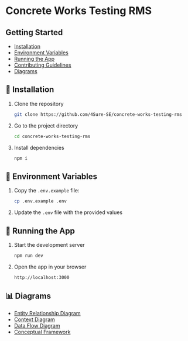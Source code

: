 # Concrete Works Testing RMS

## Getting Started

- [Installation](#-installation)
- [Environment Variables](#-environment-variables)
- [Running the App](#-running-the-app)
- [Contributing Guidelines](.github/CONTRIBUTING.md)
- [Diagrams](#-diagrams)

## 🔧 Installation

1. Clone the repository

    ```bash
    git clone https://github.com/4Sure-SE/concrete-works-testing-rms
    ```

2. Go to the project directory

    ```bash
    cd concrete-works-testing-rms
    ```

3. Install dependencies
    ```bash
    npm i
    ```

## 🔑 Environment Variables

1. Copy the `.env.example` file:

    ```bash
    cp .env.example .env
    ```

2. Update the `.env` file with the provided values

## 🚀 Running the App

1. Start the development server

    ```bash
    npm run dev
    ```

2. Open the app in your browser
    ```
    http://localhost:3000
    ```

## 📊 Diagrams

- [Entity Relationship Diagram](docs/erd.md)
- [Context Diagram](docs/context-diagram.md)
- [Data Flow Diagram](docs/data-flow-diagram.md)
- [Conceptual Framework](docs/conceptual-framework.md)
